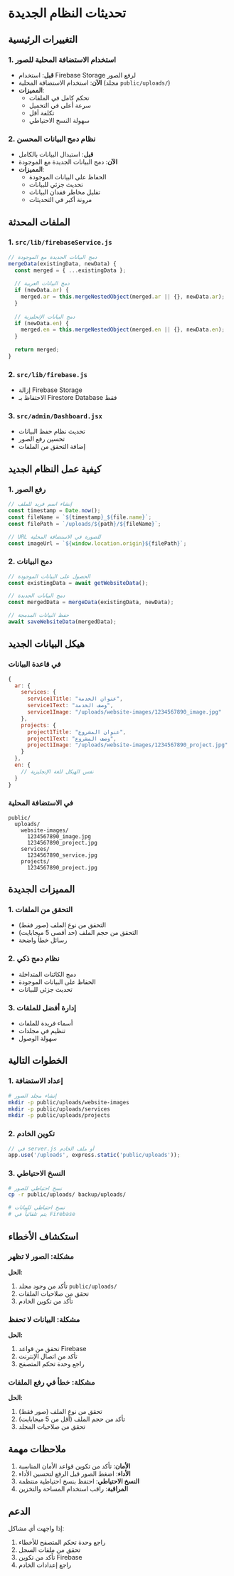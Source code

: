 # تحديثات النظام الجديدة

## التغييرات الرئيسية

### 1. استخدام الاستضافة المحلية للصور
- **قبل**: استخدام Firebase Storage لرفع الصور
- **الآن**: استخدام الاستضافة المحلية (مجلد `public/uploads/`)
- **المميزات**:
  - تحكم كامل في الملفات
  - سرعة أعلى في التحميل
  - تكلفة أقل
  - سهولة النسخ الاحتياطي

### 2. نظام دمج البيانات المحسن
- **قبل**: استبدال البيانات بالكامل
- **الآن**: دمج البيانات الجديدة مع الموجودة
- **المميزات**:
  - الحفاظ على البيانات الموجودة
  - تحديث جزئي للبيانات
  - تقليل مخاطر فقدان البيانات
  - مرونة أكبر في التحديثات

## الملفات المحدثة

### 1. `src/lib/firebaseService.js`
```javascript
// دمج البيانات الجديدة مع الموجودة
mergeData(existingData, newData) {
  const merged = { ...existingData };
  
  // دمج البيانات العربية
  if (newData.ar) {
    merged.ar = this.mergeNestedObject(merged.ar || {}, newData.ar);
  }
  
  // دمج البيانات الإنجليزية
  if (newData.en) {
    merged.en = this.mergeNestedObject(merged.en || {}, newData.en);
  }
  
  return merged;
}
```

### 2. `src/lib/firebase.js`
- إزالة Firebase Storage
- الاحتفاظ بـ Firestore Database فقط

### 3. `src/admin/Dashboard.jsx`
- تحديث نظام حفظ البيانات
- تحسين رفع الصور
- إضافة التحقق من الملفات

## كيفية عمل النظام الجديد

### 1. رفع الصور
```javascript
// إنشاء اسم فريد للملف
const timestamp = Date.now();
const fileName = `${timestamp}_${file.name}`;
const filePath = `/uploads/${path}/${fileName}`;

// URL للصورة في الاستضافة المحلية
const imageUrl = `${window.location.origin}${filePath}`;
```

### 2. دمج البيانات
```javascript
// الحصول على البيانات الموجودة
const existingData = await getWebsiteData();

// دمج البيانات الجديدة
const mergedData = mergeData(existingData, newData);

// حفظ البيانات المدمجة
await saveWebsiteData(mergedData);
```

## هيكل البيانات الجديد

### في قاعدة البيانات
```javascript
{
  ar: {
    services: {
      service1Title: "عنوان الخدمة",
      service1Text: "وصف الخدمة",
      service1Image: "/uploads/website-images/1234567890_image.jpg"
    },
    projects: {
      project1Title: "عنوان المشروع",
      project1Text: "وصف المشروع",
      project1Image: "/uploads/website-images/1234567890_project.jpg"
    }
  },
  en: {
    // نفس الهيكل للغة الإنجليزية
  }
}
```

### في الاستضافة المحلية
```
public/
  uploads/
    website-images/
      1234567890_image.jpg
      1234567890_project.jpg
    services/
      1234567890_service.jpg
    projects/
      1234567890_project.jpg
```

## المميزات الجديدة

### 1. التحقق من الملفات
- التحقق من نوع الملف (صور فقط)
- التحقق من حجم الملف (حد أقصى 5 ميجابايت)
- رسائل خطأ واضحة

### 2. نظام دمج ذكي
- دمج الكائنات المتداخلة
- الحفاظ على البيانات الموجودة
- تحديث جزئي للبيانات

### 3. إدارة أفضل للملفات
- أسماء فريدة للملفات
- تنظيم في مجلدات
- سهولة الوصول

## الخطوات التالية

### 1. إعداد الاستضافة
```bash
# إنشاء مجلد الصور
mkdir -p public/uploads/website-images
mkdir -p public/uploads/services
mkdir -p public/uploads/projects
```

### 2. تكوين الخادم
```javascript
// في server.js أو ملف الخادم
app.use('/uploads', express.static('public/uploads'));
```

### 3. النسخ الاحتياطي
```bash
# نسخ احتياطي للصور
cp -r public/uploads/ backup/uploads/

# نسخ احتياطي للبيانات
# يتم تلقائياً في Firebase
```

## استكشاف الأخطاء

### مشكلة: الصور لا تظهر
**الحل:**
1. تأكد من وجود مجلد `public/uploads/`
2. تحقق من صلاحيات الملفات
3. تأكد من تكوين الخادم

### مشكلة: البيانات لا تحفظ
**الحل:**
1. تحقق من قواعد Firebase
2. تأكد من اتصال الإنترنت
3. راجع وحدة تحكم المتصفح

### مشكلة: خطأ في رفع الملفات
**الحل:**
1. تحقق من نوع الملف (صور فقط)
2. تأكد من حجم الملف (أقل من 5 ميجابايت)
3. تحقق من صلاحيات المجلد

## ملاحظات مهمة

1. **الأمان**: تأكد من تكوين قواعد الأمان المناسبة
2. **الأداء**: اضغط الصور قبل الرفع لتحسين الأداء
3. **النسخ الاحتياطي**: احتفظ بنسخ احتياطية منتظمة
4. **المراقبة**: راقب استخدام المساحة والتخزين

## الدعم

إذا واجهت أي مشاكل:
1. راجع وحدة تحكم المتصفح للأخطاء
2. تحقق من ملفات السجل
3. تأكد من تكوين Firebase
4. راجع إعدادات الخادم 